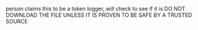 person claims this to be a token logger, will check to see if it is
DO NOT DOWNLOAD THE FILE UNLESS IT IS PROVEN TO BE SAFE BY A TRUSTED SOURCE
